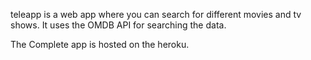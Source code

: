 teleapp is a web app where you can search for different movies and tv shows. It uses the OMDB API for searching the data.

 The Complete app is hosted on the heroku.

 	
